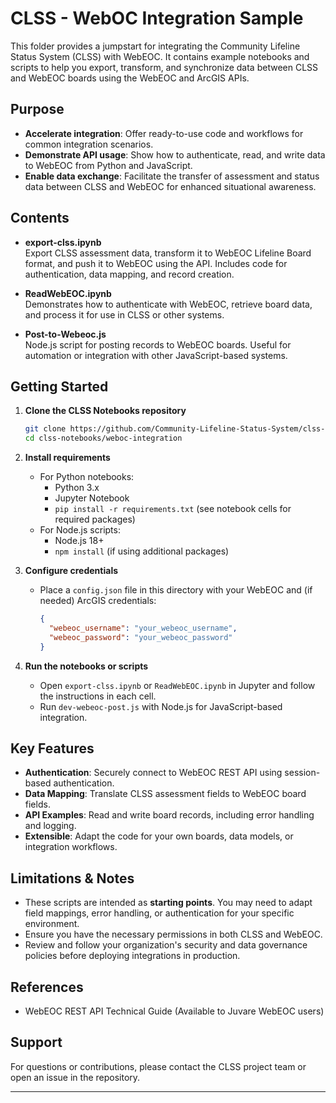 # CLSS - WebOC Integration Sample


This folder provides a jumpstart for integrating the Community Lifeline Status System (CLSS) with WebEOC. It contains example notebooks and scripts to help you export, transform, and synchronize data between CLSS and WebEOC boards using the WebEOC and ArcGIS APIs.

## Purpose
- **Accelerate integration**: Offer ready-to-use code and workflows for common integration scenarios.
- **Demonstrate API usage**: Show how to authenticate, read, and write data to WebEOC from Python and JavaScript.
- **Enable data exchange**: Facilitate the transfer of assessment and status data between CLSS and WebEOC for enhanced situational awareness.

## Contents

- **export-clss.ipynb**  
  Export CLSS assessment data, transform it to WebEOC Lifeline Board format, and push it to WebEOC using the API. Includes code for authentication, data mapping, and record creation.

- **ReadWebEOC.ipynb**  
  Demonstrates how to authenticate with WebEOC, retrieve board data, and process it for use in CLSS or other systems.

- **Post-to-Webeoc.js**  
  Node.js script for posting records to WebEOC boards. Useful for automation or integration with other JavaScript-based systems.

## Getting Started

1. **Clone the CLSS Notebooks repository**  
   ```sh
   git clone https://github.com/Community-Lifeline-Status-System/clss-notebooks.git
   cd clss-notebooks/weboc-integration
   ```

2. **Install requirements**  
   - For Python notebooks:  
     - Python 3.x  
     - Jupyter Notebook  
     - `pip install -r requirements.txt` (see notebook cells for required packages)
   - For Node.js scripts:  
     - Node.js 18+  
     - `npm install` (if using additional packages)

3. **Configure credentials**  
   - Place a `config.json` file in this directory with your WebEOC and (if needed) ArcGIS credentials:
     ```json
     {
       "webeoc_username": "your_webeoc_username",
       "webeoc_password": "your_webeoc_password"
     }
     ```

4. **Run the notebooks or scripts**  
   - Open `export-clss.ipynb` or `ReadWebEOC.ipynb` in Jupyter and follow the instructions in each cell.
   - Run `dev-webeoc-post.js` with Node.js for JavaScript-based integration.

## Key Features

- **Authentication**: Securely connect to WebEOC REST API using session-based authentication.
- **Data Mapping**: Translate CLSS assessment fields to WebEOC board fields.
- **API Examples**: Read and write board records, including error handling and logging.
- **Extensible**: Adapt the code for your own boards, data models, or integration workflows.

## Limitations & Notes

- These scripts are intended as **starting points**. You may need to adapt field mappings, error handling, or authentication for your specific environment.
- Ensure you have the necessary permissions in both CLSS and WebEOC.
- Review and follow your organization's security and data governance policies before deploying integrations in production.

## References

- WebEOC REST API Technical Guide (Available to Juvare WebEOC users)

## Support

For questions or contributions, please contact the CLSS project team or open an issue in the repository.

---
